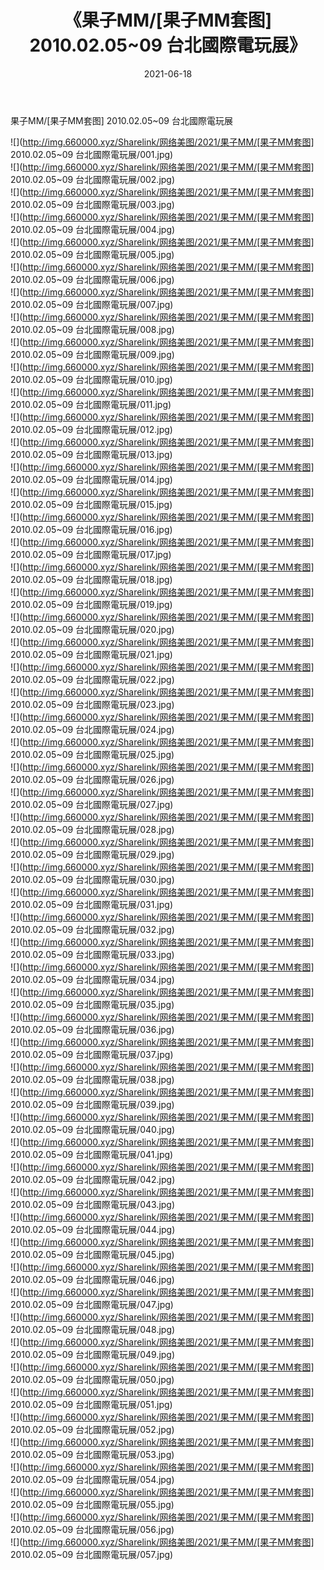 ﻿---
layout: post
title:  《果子MM/[果子MM套图] 2010.02.05~09 台北國際電玩展》
date:   2021-06-18
img: http://img.660000.xyz/Sharelink/网络美图/2021/果子MM/[果子MM套图] 2010.02.05~09 台北國際電玩展/000.jpg
categories: [美女, 清纯, 唯美]
---

果子MM/[果子MM套图] 2010.02.05~09 台北國際電玩展

 ![](http://img.660000.xyz/Sharelink/网络美图/2021/果子MM/[果子MM套图] 2010.02.05~09 台北國際電玩展/001.jpg) <br>![](http://img.660000.xyz/Sharelink/网络美图/2021/果子MM/[果子MM套图] 2010.02.05~09 台北國際電玩展/002.jpg) <br>![](http://img.660000.xyz/Sharelink/网络美图/2021/果子MM/[果子MM套图] 2010.02.05~09 台北國際電玩展/003.jpg) <br>![](http://img.660000.xyz/Sharelink/网络美图/2021/果子MM/[果子MM套图] 2010.02.05~09 台北國際電玩展/004.jpg) <br>![](http://img.660000.xyz/Sharelink/网络美图/2021/果子MM/[果子MM套图] 2010.02.05~09 台北國際電玩展/005.jpg) <br>![](http://img.660000.xyz/Sharelink/网络美图/2021/果子MM/[果子MM套图] 2010.02.05~09 台北國際電玩展/006.jpg) <br>![](http://img.660000.xyz/Sharelink/网络美图/2021/果子MM/[果子MM套图] 2010.02.05~09 台北國際電玩展/007.jpg) <br>![](http://img.660000.xyz/Sharelink/网络美图/2021/果子MM/[果子MM套图] 2010.02.05~09 台北國際電玩展/008.jpg) <br>![](http://img.660000.xyz/Sharelink/网络美图/2021/果子MM/[果子MM套图] 2010.02.05~09 台北國際電玩展/009.jpg) <br>![](http://img.660000.xyz/Sharelink/网络美图/2021/果子MM/[果子MM套图] 2010.02.05~09 台北國際電玩展/010.jpg) <br>![](http://img.660000.xyz/Sharelink/网络美图/2021/果子MM/[果子MM套图] 2010.02.05~09 台北國際電玩展/011.jpg) <br>![](http://img.660000.xyz/Sharelink/网络美图/2021/果子MM/[果子MM套图] 2010.02.05~09 台北國際電玩展/012.jpg) <br>![](http://img.660000.xyz/Sharelink/网络美图/2021/果子MM/[果子MM套图] 2010.02.05~09 台北國際電玩展/013.jpg) <br>![](http://img.660000.xyz/Sharelink/网络美图/2021/果子MM/[果子MM套图] 2010.02.05~09 台北國際電玩展/014.jpg) <br>![](http://img.660000.xyz/Sharelink/网络美图/2021/果子MM/[果子MM套图] 2010.02.05~09 台北國際電玩展/015.jpg) <br>![](http://img.660000.xyz/Sharelink/网络美图/2021/果子MM/[果子MM套图] 2010.02.05~09 台北國際電玩展/016.jpg) <br>![](http://img.660000.xyz/Sharelink/网络美图/2021/果子MM/[果子MM套图] 2010.02.05~09 台北國際電玩展/017.jpg) <br>![](http://img.660000.xyz/Sharelink/网络美图/2021/果子MM/[果子MM套图] 2010.02.05~09 台北國際電玩展/018.jpg) <br>![](http://img.660000.xyz/Sharelink/网络美图/2021/果子MM/[果子MM套图] 2010.02.05~09 台北國際電玩展/019.jpg) <br>![](http://img.660000.xyz/Sharelink/网络美图/2021/果子MM/[果子MM套图] 2010.02.05~09 台北國際電玩展/020.jpg) <br>![](http://img.660000.xyz/Sharelink/网络美图/2021/果子MM/[果子MM套图] 2010.02.05~09 台北國際電玩展/021.jpg) <br>![](http://img.660000.xyz/Sharelink/网络美图/2021/果子MM/[果子MM套图] 2010.02.05~09 台北國際電玩展/022.jpg) <br>![](http://img.660000.xyz/Sharelink/网络美图/2021/果子MM/[果子MM套图] 2010.02.05~09 台北國際電玩展/023.jpg) <br>![](http://img.660000.xyz/Sharelink/网络美图/2021/果子MM/[果子MM套图] 2010.02.05~09 台北國際電玩展/024.jpg) <br>![](http://img.660000.xyz/Sharelink/网络美图/2021/果子MM/[果子MM套图] 2010.02.05~09 台北國際電玩展/025.jpg) <br>![](http://img.660000.xyz/Sharelink/网络美图/2021/果子MM/[果子MM套图] 2010.02.05~09 台北國際電玩展/026.jpg) <br>![](http://img.660000.xyz/Sharelink/网络美图/2021/果子MM/[果子MM套图] 2010.02.05~09 台北國際電玩展/027.jpg) <br>![](http://img.660000.xyz/Sharelink/网络美图/2021/果子MM/[果子MM套图] 2010.02.05~09 台北國際電玩展/028.jpg) <br>![](http://img.660000.xyz/Sharelink/网络美图/2021/果子MM/[果子MM套图] 2010.02.05~09 台北國際電玩展/029.jpg) <br>![](http://img.660000.xyz/Sharelink/网络美图/2021/果子MM/[果子MM套图] 2010.02.05~09 台北國際電玩展/030.jpg) <br>![](http://img.660000.xyz/Sharelink/网络美图/2021/果子MM/[果子MM套图] 2010.02.05~09 台北國際電玩展/031.jpg) <br>![](http://img.660000.xyz/Sharelink/网络美图/2021/果子MM/[果子MM套图] 2010.02.05~09 台北國際電玩展/032.jpg) <br>![](http://img.660000.xyz/Sharelink/网络美图/2021/果子MM/[果子MM套图] 2010.02.05~09 台北國際電玩展/033.jpg) <br>![](http://img.660000.xyz/Sharelink/网络美图/2021/果子MM/[果子MM套图] 2010.02.05~09 台北國際電玩展/034.jpg) <br>![](http://img.660000.xyz/Sharelink/网络美图/2021/果子MM/[果子MM套图] 2010.02.05~09 台北國際電玩展/035.jpg) <br>![](http://img.660000.xyz/Sharelink/网络美图/2021/果子MM/[果子MM套图] 2010.02.05~09 台北國際電玩展/036.jpg) <br>![](http://img.660000.xyz/Sharelink/网络美图/2021/果子MM/[果子MM套图] 2010.02.05~09 台北國際電玩展/037.jpg) <br>![](http://img.660000.xyz/Sharelink/网络美图/2021/果子MM/[果子MM套图] 2010.02.05~09 台北國際電玩展/038.jpg) <br>![](http://img.660000.xyz/Sharelink/网络美图/2021/果子MM/[果子MM套图] 2010.02.05~09 台北國際電玩展/039.jpg) <br>![](http://img.660000.xyz/Sharelink/网络美图/2021/果子MM/[果子MM套图] 2010.02.05~09 台北國際電玩展/040.jpg) <br>![](http://img.660000.xyz/Sharelink/网络美图/2021/果子MM/[果子MM套图] 2010.02.05~09 台北國際電玩展/041.jpg) <br>![](http://img.660000.xyz/Sharelink/网络美图/2021/果子MM/[果子MM套图] 2010.02.05~09 台北國際電玩展/042.jpg) <br>![](http://img.660000.xyz/Sharelink/网络美图/2021/果子MM/[果子MM套图] 2010.02.05~09 台北國際電玩展/043.jpg) <br>![](http://img.660000.xyz/Sharelink/网络美图/2021/果子MM/[果子MM套图] 2010.02.05~09 台北國際電玩展/044.jpg) <br>![](http://img.660000.xyz/Sharelink/网络美图/2021/果子MM/[果子MM套图] 2010.02.05~09 台北國際電玩展/045.jpg) <br>![](http://img.660000.xyz/Sharelink/网络美图/2021/果子MM/[果子MM套图] 2010.02.05~09 台北國際電玩展/046.jpg) <br>![](http://img.660000.xyz/Sharelink/网络美图/2021/果子MM/[果子MM套图] 2010.02.05~09 台北國際電玩展/047.jpg) <br>![](http://img.660000.xyz/Sharelink/网络美图/2021/果子MM/[果子MM套图] 2010.02.05~09 台北國際電玩展/048.jpg) <br>![](http://img.660000.xyz/Sharelink/网络美图/2021/果子MM/[果子MM套图] 2010.02.05~09 台北國際電玩展/049.jpg) <br>![](http://img.660000.xyz/Sharelink/网络美图/2021/果子MM/[果子MM套图] 2010.02.05~09 台北國際電玩展/050.jpg) <br>![](http://img.660000.xyz/Sharelink/网络美图/2021/果子MM/[果子MM套图] 2010.02.05~09 台北國際電玩展/051.jpg) <br>![](http://img.660000.xyz/Sharelink/网络美图/2021/果子MM/[果子MM套图] 2010.02.05~09 台北國際電玩展/052.jpg) <br>![](http://img.660000.xyz/Sharelink/网络美图/2021/果子MM/[果子MM套图] 2010.02.05~09 台北國際電玩展/053.jpg) <br>![](http://img.660000.xyz/Sharelink/网络美图/2021/果子MM/[果子MM套图] 2010.02.05~09 台北國際電玩展/054.jpg) <br>![](http://img.660000.xyz/Sharelink/网络美图/2021/果子MM/[果子MM套图] 2010.02.05~09 台北國際電玩展/055.jpg) <br>![](http://img.660000.xyz/Sharelink/网络美图/2021/果子MM/[果子MM套图] 2010.02.05~09 台北國際電玩展/056.jpg) <br>![](http://img.660000.xyz/Sharelink/网络美图/2021/果子MM/[果子MM套图] 2010.02.05~09 台北國際電玩展/057.jpg) <br>